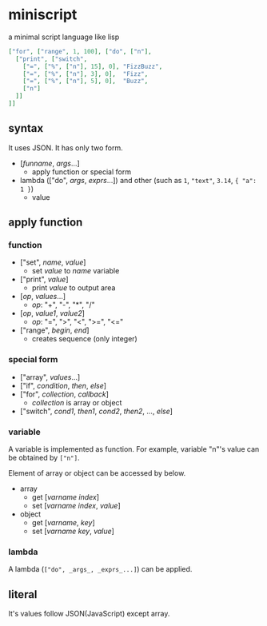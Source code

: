 # miniscript
a minimal script language like lisp

```json
["for", ["range", 1, 100], ["do", ["n"],
  ["print", ["switch",
    ["=", ["%", ["n"], 15], 0], "FizzBuzz",
    ["=", ["%", ["n"], 3], 0],  "Fizz",
    ["=", ["%", ["n"], 5], 0],  "Buzz",
    ["n"]
  ]]
]]
```

## syntax

It uses JSON. It has only two form.

* [_funname_, _args_...]
    * apply function or special form
* lambda (["do", _args_, _exprs_...]) and other (such as `1`, `"text"`, `3.14`, `{ "a": 1 }`)
    * value

## apply function

### function

* ["set", _name_, _value_]
    * set _value_ to _name_ variable
* ["print", _value_]
    * print _value_ to output area
* [_op_, _values_...]
    * _op_: "+", "-", "*", "/"
* [_op_, _value1_, _value2_]
    * _op_: "=", ">", "<", ">=", "<="
* ["range", _begin_, _end_]
    * creates sequence (only integer)

### special form

* ["array", _values_...]
* ["if", _condition_, _then_, _else_]
* ["for", _collection_, _callback_]
    * _collection_ is array or object
* ["switch", _cond1_, _then1_, _cond2_, _then2_, ..., _else_]

### variable

A variable is implemented as function. For example, variable "n"'s value can be obtained by `["n"]`.

Element of array or object can be accessed by below.

* array
    * get [_varname_ _index_]
    * set [_varname_ _index_, _value_]
* object
    * get [_varname_, _key_]
    * set [_varname_ _key_, _value_]

### lambda

A lambda (`["do", _args_, _exprs_...]`) can be applied.

## literal

It's values follow JSON(JavaScript) except array.

